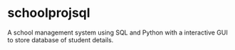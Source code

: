 # schoolprojsql
A school management system using SQL and Python with a interactive GUI to store database of student details.
